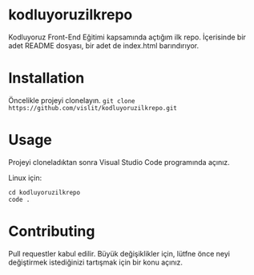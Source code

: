 # kodluyoruzilkrepo
Kodluyoruz Front-End Eğitimi kapsamında açtığım ilk repo. İçerisinde bir adet README dosyası, bir adet de index.html barındırıyor.

# Installation
Öncelikle projeyi clonelayın.
`git clone https://github.com/vislit/kodluyoruzilkrepo.git`

# Usage
Projeyi cloneladıktan sonra Visual Studio Code programında açınız.

Linux için:
```
cd kodluyoruzilkrepo
code .
```

# Contributing
Pull requestler kabul edilir. Büyük değişiklikler için, lütfne önce neyi değiştirmek istediğinizi tartışmak için bir konu açınız.